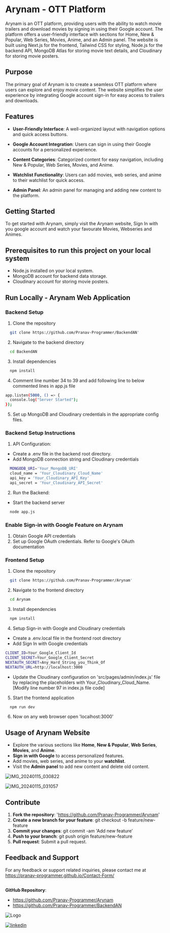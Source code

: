 # Arynam - OTT Platform

Arynam is an OTT platform, providing users with the ability to watch movie trailers and download movies by signing in using their Google account. The platform offers a user-friendly interface with sections for Home, New & Popular, Web Series, Movies, Anime, and an Admin panel. The website is built using Next.js for the frontend, Tailwind CSS for styling, Node.js for the backend API, MongoDB Atlas for storing movie text details, and Cloudinary for storing movie posters.
## Purpose

The primary goal of Arynam is to create a seamless OTT platform where users can explore and enjoy movie content. The website simplifies the user experience by integrating Google account sign-in for easy access to trailers and downloads.
## Features

- __User-Friendly Interface__: A well-organized layout with navigation options and quick access buttons.

- __Google Account Integration__: Users can sign in using their Google accounts for a personalized experience.

- __Content Categories__: Categorized content for easy navigation, including New & Popular, Web Series, Movies, and Anime.

- __Watchlist Functionality__: Users can add movies, web series, and anime to their watchlist for quick access.

- __Admin Panel__: An admin panel for managing and adding new content to the platform.

## Getting Started

To get started with Arynam, simply visit the Arynam website, Sign In with you google account and watch your favourate Movies, Webseries and Animes.

## Prerequisites to run this project on your local system

- Node.js installed on your local system.
- MongoDB account for backend data storage.
- Cloudinary account for storing movie posters.

## Run Locally - Arynam Web Application

### Backend Setup

1. Clone the repository
```bash
  git clone https://github.com/Pranav-Programmer/BackendAN'
```
2. Navigate to the backend directory
```bash
  cd BackendAN
```
3. Install dependencies
```bash
  npm install
```
4. Comment line number 34 to 39 and add following line to below commented lines in app.js file
```bash
app.listen(5000, () => {
  console.log("Server Started");
});
```
5. Set up MongoDB and Cloudinary credentials in the appropriate config files.

### Backend Setup Instructions

1. API Configuration:
* Create a .env file in the backend root directory.
* Add MongoDB connection string and Cloudinary credentials
```bash
  MONGODB_URI='Your_MongoDB_URI'
  cloud_name = 'Your_Cloudinary_Cloud_Name'
  api_key = 'Your_Cloudinary_API_Key'
  api_secret = 'Your_Cloudinary_API_Secret'
```
2. Run the Backend:
- Start the backend server
```bash
  node app.js
```
### Enable Sign-in with Google Feature on Arynam
1. Obtain Google API credentials
2. Set up Google OAuth credentials. Refer to Google's OAuth documentation

### Frontend Setup

1. Clone the repository
```bash
  git clone https://github.com/Pranav-Programmer/Arynam'
```
2. Navigate to the frontend directory
```bash
  cd Arynam
```
3. Install dependencies
```bash
  npm install
```
4. Setup Sign-in with Google and Cloudinary credentials
* Create a .env.local file in the frontend root directory
* Add Sign In with Google credentials
```bash
CLIENT_ID=Your_Google_Client_Id
CLIENT_SECRET=Your_Google_Client_Secret
NEXTAUTH_SECRET=Any_Hard_String_you_Think_Of
NEXTAUTH_URL=http://localhost:3000
```
* Update the Cloudinary configuration on 'src/pages/admin/index.js' file by replacing the placeholders with Your_Cloudinary_Cloud_Name. [Modify line number 97 in index.js file code]
5. Start the frontend application
```bash
  npm run dev
```
6. Now on any web browser open 'localhost:3000'

## Usage of Arynam Website

- Explore the various sections like __Home__, __New & Popular__, __Web Series__, __Movies__, and __Anime__.
- __Sign in with Google__ to access personalized features.
- Add movies, web series, and anime to your __watchlist__.
- Visit the __Admin panel__ to add new content and delete old content.

![IMG_20240115_030822](https://github.com/Pranav-Programmer/Arynam/assets/79044490/7593146a-ed2a-4f98-82f2-45c1d2a1f06c)

![IMG_20240115_031057](https://github.com/Pranav-Programmer/Arynam/assets/79044490/fa217b35-377f-4584-a05c-e2ee0bb51cf8)


## Contribute 

1. __Fork the repository__: 'https://github.com/Pranav-Programmer/Arynam'
2. __Create a new branch for your feature__: git checkout -b feature/new-feature
3. __Commit your changes__: git commit -am 'Add new feature'
4. __Push to your branch__: git push origin feature/new-feature
5. __Pull request__: Submit a pull request.
## Feedback and Support

For any feedback or support related inquiries, please contact me at https://pranav-programmer.github.io/Contact-Form/


## 

__GitHub Repository__: 
* https://github.com/Pranav-Programmer/Arynam
* https://github.com/Pranav-Programmer/BackendAN

![Logo](https://github.com/Pranav-Programmer/Arynam/assets/79044490/640fa807-c649-43a7-8dbd-0c4d0f678947)

[![linkedin](https://img.shields.io/badge/linkedin-0A66C2?style=for-the-badge&logo=linkedin&logoColor=white)](https://www.linkedin.com/in/pranav-dharme/)

